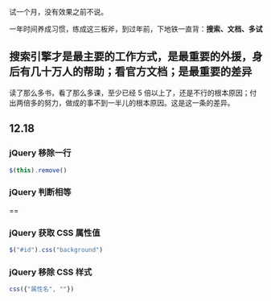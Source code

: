 
试一个月，没有效果之前不说。  

一年时间养成习惯，练成这三板斧，到过年前，下地铁一直背：**搜索、文档、多试**   

## 搜索引擎才是最主要的工作方式，是最重要的外援，身后有几十万人的帮助；看官方文档；是最重要的差异  

读了那么多书，看了那么多课，至少已经 5 倍以上了，还是不行的根本原因；付出两倍多的努力，做成的事不到一半儿的根本原因。这是这一条的差异。  



## 12.18  

### jQuery 移除一行 

```js 
$(this).remove()
```


### jQuery 判断相等

== 


### jQuery 获取 CSS 属性值

```js
$("#id").css("background")
```


### jQuery 移除 CSS 样式
```js
css({"属性名", ""})
```
